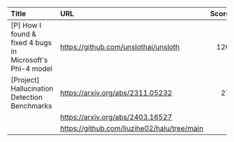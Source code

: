 | Title                                                         | URL                                         |   Score | Date                |
|:--------------------------------------------------------------|:--------------------------------------------|--------:|:--------------------|
| [P] How I found &amp; fixed 4 bugs in Microsoft's Phi-4 model | https://github.com/unslothai/unsloth        |     126 | 2025-01-15 18:22:48 |
| [Project] Hallucination Detection Benchmarks                  | https://arxiv.org/abs/2311.05232            |      27 | 2025-01-13 15:16:18 |
|                                                               | https://arxiv.org/abs/2403.16527            |         |                     |
|                                                               | https://github.com/liuzihe02/halu/tree/main |         |                     |